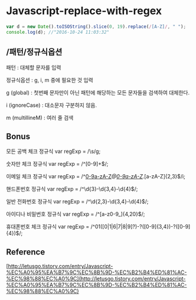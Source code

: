 # Javascript-replace-with-regex


```javascript
var d = new Date().toISOString().slice(0, 19).replace(/[A-Z]/, " ");
console.log(d); //"2016-10-24 11:03:32"
```

## /패턴/정규식옵션
 
패턴 : 대체할 문자를 입력

정규식옵션 : g, i, m 중에 필요한 것 입력
 
g (global) : 첫번째 문자만이 아닌 패턴에 해당하는 모든 문자들을 검색하여 대체한다.

i (ignoreCase) : 대소문자 구분하지 않음.

m (multillineM) : 여러 줄 검색

## Bonus

모든 공백 체크 정규식
var regExp = /\s/g;
 
숫자만 체크 정규식
var regExp = /^[0-9]+$/;

이메일 체크 정규식
var regExp = /^[0-9a-zA-Z]([-_\.]?[0-9a-zA-Z])*@[0-9a-zA-Z]([-_\.]?[0-9a-zA-Z])*\.[a-zA-Z]{2,3}$/i;

핸드폰번호 정규식
var regExp = /^\d{3}-\d{3,4}-\d{4}$/;

일반 전화번호 정규식
var regExp = /^\d{2,3}-\d{3,4}-\d{4}$/;

아이디나 비밀번호 정규식 
var regExp = /^[a-z0-9_]{4,20}$/;

휴대폰번호 체크 정규식 
var regExp = /^01([0|1|6|7|8|9]?)-?([0-9]{3,4})-?([0-9]{4})$/;


## Reference

[http://letusgo.tistory.com/entry/Javascript-%EC%A0%95%EA%B7%9C%EC%8B%9D-%EC%B2%B4%ED%81%AC-%EC%98%88%EC%A0%9C](http://letusgo.tistory.com/entry/Javascript-%EC%A0%95%EA%B7%9C%EC%8B%9D-%EC%B2%B4%ED%81%AC-%EC%98%88%EC%A0%9C)